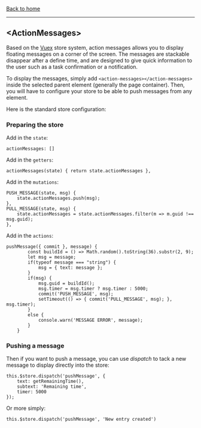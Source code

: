 [Back to home](https://github.com/misurida/eg-elements#eg-elements)

---

## \<ActionMessages\>


Based on the [Vuex](https://vuex.vuejs.org/guide/) store system, action messages allows you to display floating messages on a corner of the screen. The messages are stackable disappear after a define time, and are designed to give quick information to the user such as a task confirmation or a notification.

To display the messages, simply add `<action-messages></action-messages>` inside the selected parent element (generally the page container). Then, you will have to configure your store to be able to push messages from any element.

Here is the standard store configuration:

### Preparing the store

Add in the `state`:
```
actionMessages: []
```

Add in the `getters`:
```
actionMessages(state) { return state.actionMessages },
```

Add in the `mutations`:
```
PUSH_MESSAGE(state, msg) {
    state.actionMessages.push(msg);
},
PULL_MESSAGE(state, msg) {
    state.actionMessages = state.actionMessages.filter(m => m.guid !== msg.guid);
},
```

Add in the `actions`:
```
pushMessage({ commit }, message) {
        const buildId = () => Math.random().toString(36).substr(2, 9);
        let msg = message;
        if(typeof message === "string") {
            msg = { text: message };
        }
        if(msg) {
            msg.guid = buildId();
            msg.timer = msg.timer ? msg.timer : 5000;
            commit('PUSH_MESSAGE', msg);
            setTimeout(() => { commit('PULL_MESSAGE', msg); }, msg.timer);
        }
        else {
            console.warn('MESSAGE ERROR', message);
        }
    }
```

### Pushing a message

Then if you want to push a message, you can use *dispatch* to tack a new message to display directly into the store:
```
this.$store.dispatch('pushMessage', {
    text: getRemainingTime(),
    subtext: 'Remaining time',
    timer: 5000
});
```

Or more simply:
```
this.$store.dispatch('pushMessage', 'New entry created')
```